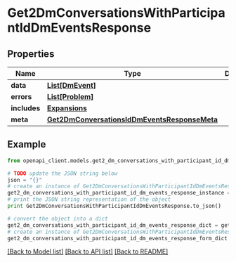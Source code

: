 # Get2DmConversationsWithParticipantIdDmEventsResponse


## Properties
Name | Type | Description | Notes
------------ | ------------- | ------------- | -------------
**data** | [**List[DmEvent]**](DmEvent.md) |  | [optional] 
**errors** | [**List[Problem]**](Problem.md) |  | [optional] 
**includes** | [**Expansions**](Expansions.md) |  | [optional] 
**meta** | [**Get2DmConversationsIdDmEventsResponseMeta**](Get2DmConversationsIdDmEventsResponseMeta.md) |  | [optional] 

## Example

```python
from openapi_client.models.get2_dm_conversations_with_participant_id_dm_events_response import Get2DmConversationsWithParticipantIdDmEventsResponse

# TODO update the JSON string below
json = "{}"
# create an instance of Get2DmConversationsWithParticipantIdDmEventsResponse from a JSON string
get2_dm_conversations_with_participant_id_dm_events_response_instance = Get2DmConversationsWithParticipantIdDmEventsResponse.from_json(json)
# print the JSON string representation of the object
print Get2DmConversationsWithParticipantIdDmEventsResponse.to_json()

# convert the object into a dict
get2_dm_conversations_with_participant_id_dm_events_response_dict = get2_dm_conversations_with_participant_id_dm_events_response_instance.to_dict()
# create an instance of Get2DmConversationsWithParticipantIdDmEventsResponse from a dict
get2_dm_conversations_with_participant_id_dm_events_response_form_dict = get2_dm_conversations_with_participant_id_dm_events_response.from_dict(get2_dm_conversations_with_participant_id_dm_events_response_dict)
```
[[Back to Model list]](../README.md#documentation-for-models) [[Back to API list]](../README.md#documentation-for-api-endpoints) [[Back to README]](../README.md)


